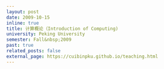 ```yaml
---
layout: post
date: 2009-10-15
inline: true
title: 计算概论（Introduction of Computing)
university: Peking University
semester: Fall&nbsp;2009
past: true
related_posts: false
external_page: https://cuibinpku.github.io/teaching.html
---
```

